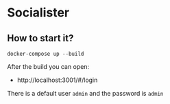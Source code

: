 # Socialister

## How to start it?

```shell
docker-compose up --build
```

After the build you can open:

- http://localhost:3001/#/login

There is a default user `admin` and the password is `admin`